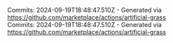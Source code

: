 Commits: 2024-09-19T18:48:47.510Z - Generated via https://github.com/marketplace/actions/artificial-grass
<br>
Commits: 2024-09-19T18:48:47.510Z - Generated via https://github.com/marketplace/actions/artificial-grass
<br>
